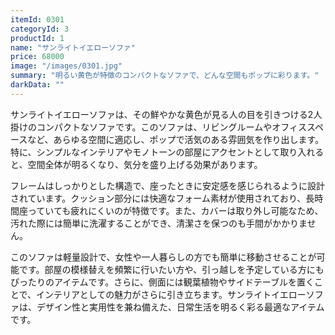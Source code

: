 ```yaml
---
itemId: 0301
categoryId: 3
productId: 1
name: "サンライトイエローソファ"
price: 68000
image: "/images/0301.jpg"
summary: "明るい黄色が特徴のコンパクトなソファで、どんな空間もポップに彩ります。" 
darkData: ""
---
```


サンライトイエローソファは、その鮮やかな黄色が見る人の目を引きつける2人掛けのコンパクトなソファです。このソファは、リビングルームやオフィススペースなど、あらゆる空間に適応し、ポップで活気のある雰囲気を作り出します。特に、シンプルなインテリアやモノトーンの部屋にアクセントとして取り入れると、空間全体が明るくなり、気分を盛り上げる効果があります。

フレームはしっかりとした構造で、座ったときに安定感を感じられるように設計されています。クッション部分には快適なフォーム素材が使用されており、長時間座っていても疲れにくいのが特徴です。また、カバーは取り外し可能なため、汚れた際には簡単に洗濯することができ、清潔さを保つのも手間がかかりません。

このソファは軽量設計で、女性や一人暮らしの方でも簡単に移動させることが可能です。部屋の模様替えを頻繁に行いたい方や、引っ越しを予定している方にもぴったりのアイテムです。さらに、側面には観葉植物やサイドテーブルを置くことで、インテリアとしての魅力がさらに引き立ちます。サンライトイエローソファは、デザイン性と実用性を兼ね備えた、日常生活を明るく彩る最適なアイテムです。